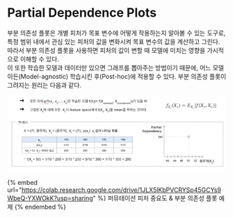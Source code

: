 # Partial Dependence Plots

부분 의존성 플롯은 개별 피처가 목표 변수에 어떻게 작용하는지 알아볼 수 있는 도구로, 특정 범위 내에서 관심 있는 피처의 값을 변화시켜 목표 변수의 값을 계산하고 그린다. 따라서 부분 의존성 플롯을 사용하면 피처의 값이 변할 때 모델에 미치는 영향을 가시적으로 이해할 수 있다.\
이 또한 학습한 모델과 데이터만 있으면 그래프를 뽑아주는 방법이기 때문에, 어느 모델이든(Model-agnostic) 학습시킨 후(Post-hoc)에 적용할 수 있다. 부분 의존성 플롯이 그려지는 원리는 다음과 같다.

![](../.gitbook/assets/pdps.png)

{% embed url="https://colab.research.google.com/drive/1JLX5lKbPVCRYSp45GCYs9WbeQ-YXWOkK?usp=sharing" %}
퍼뮤테이션 피처 중요도 & 부분 의존성 플롯 예제 &#x20;
{% endembed %}

